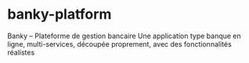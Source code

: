 # banky-platform
 Banky – Plateforme de gestion bancaire Une application type banque en ligne, multi-services, découpée proprement, avec des fonctionnalités réalistes
